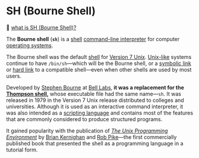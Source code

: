 # SH (Bourne Shell)

:link: [what is SH (Bourne Shell)?](https://en.wikipedia.org/wiki/Bourne_shell)



The **Bourne shell** (**`sh`**) is a [shell](https://en.wikipedia.org/wiki/Shell_(computing)) [command-line interpreter](https://en.wikipedia.org/wiki/Command-line_interface#Command-line_interpreter) for computer [operating systems](https://en.wikipedia.org/wiki/Operating_system).

The Bourne shell was the default [shell](https://en.wikipedia.org/wiki/Unix_shell) for [Version 7 Unix](https://en.wikipedia.org/wiki/Version_7_Unix). [Unix-like](https://en.wikipedia.org/wiki/Unix-like) systems continue to have `/bin/sh`—which will be the Bourne shell, or a [symbolic link](https://en.wikipedia.org/wiki/Symbolic_link) or [hard link](https://en.wikipedia.org/wiki/Hard_link) to a compatible shell—even when other shells are used by most users.

Developed by [Stephen Bourne](https://en.wikipedia.org/wiki/Stephen_R._Bourne) at [Bell Labs](https://en.wikipedia.org/wiki/Bell_Labs), **it was a replacement for the [Thompson shell](https://en.wikipedia.org/wiki/Thompson_shell),** whose executable file had the same name—`sh`. It was released in 1979 in the Version 7 Unix release distributed to colleges and universities. Although it is used as an interactive command interpreter, it was also intended as a [scripting language](https://en.wikipedia.org/wiki/Scripting_language) and contains most of the features that are commonly considered to produce structured programs.

It gained popularity with the publication of *[The Unix Programming Environment](https://en.wikipedia.org/wiki/The_Unix_Programming_Environment)* by [Brian Kernighan](https://en.wikipedia.org/wiki/Brian_Kernighan) and [Rob Pike](https://en.wikipedia.org/wiki/Rob_Pike)—the first commercially published book that presented the shell as a programming language in a tutorial form.